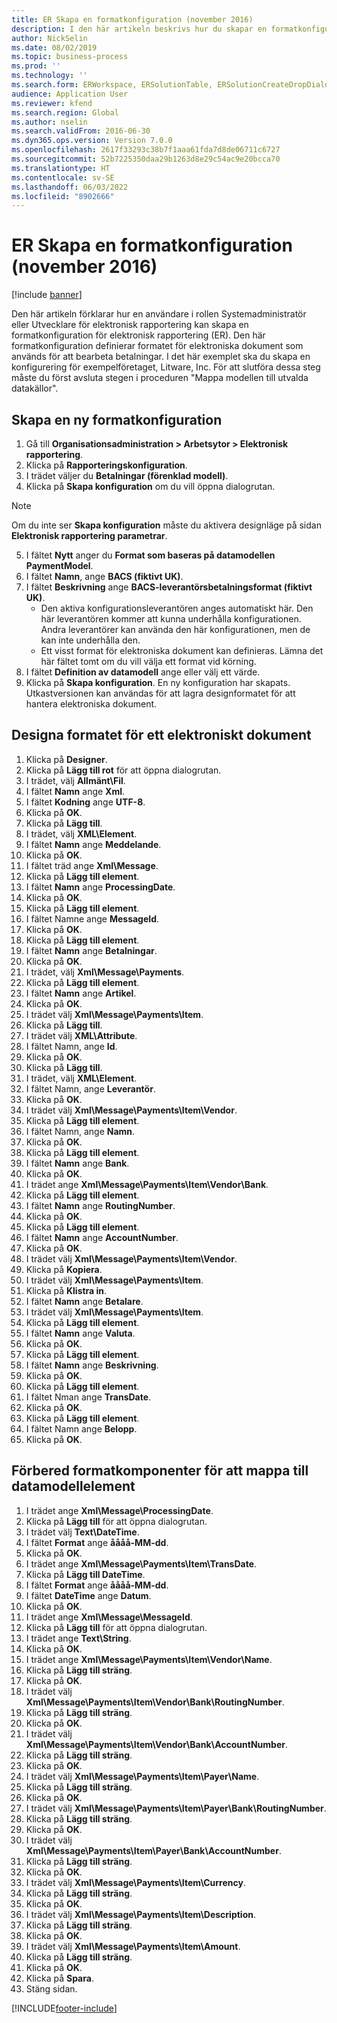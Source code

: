 ```yaml
---
title: ER Skapa en formatkonfiguration (november 2016)
description: I den här artikeln beskrivs hur du skapar en formatkonfiguration för elektronisk rapportering (ER).
author: NickSelin
ms.date: 08/02/2019
ms.topic: business-process
ms.prod: ''
ms.technology: ''
ms.search.form: ERWorkspace, ERSolutionTable, ERSolutionCreateDropDialog, EROperationDesigner, ERComponentTypeDropDialog
audience: Application User
ms.reviewer: kfend
ms.search.region: Global
ms.author: nselin
ms.search.validFrom: 2016-06-30
ms.dyn365.ops.version: Version 7.0.0
ms.openlocfilehash: 2617f33293c38b7f1aaa61fda7d8de06711c6727
ms.sourcegitcommit: 52b7225350daa29b1263d8e29c54ac9e20bcca70
ms.translationtype: HT
ms.contentlocale: sv-SE
ms.lasthandoff: 06/03/2022
ms.locfileid: "8902666"
---
```

# <a name="er-create-a-format-configuration-november-2016"></a>ER Skapa en formatkonfiguration (november 2016)

[!include [banner](../../includes/banner.md)]

Den här artikeln förklarar hur en användare i rollen Systemadministratör eller Utvecklare för elektronisk rapportering kan skapa en formatkonfiguration för elektronisk rapportering (ER). Den här formatkonfiguration definierar formatet för elektroniska dokument som används för att bearbeta betalningar. I det här exemplet ska du skapa en konfigurering för exempelföretaget, Litware, Inc. För att slutföra dessa steg måste du först avsluta stegen i proceduren "Mappa modellen till utvalda datakällor".


## <a name="create-a-new-format-configuration"></a>Skapa en ny formatkonfiguration
1. Gå till **Organisationsadministration > Arbetsytor > Elektronisk rapportering**.
2. Klicka på **Rapporteringskonfiguration**.
3. I trädet väljer du **Betalningar (förenklad modell)**.
4. Klicka på **Skapa konfiguration** om du vill öppna dialogrutan.

 > [!NOTE]
 > Om du inte ser **Skapa konfiguration** måste du aktivera designläge på sidan **Elektronisk rapportering parametrar**. 
 
5. I fältet **Nytt** anger du **Format som baseras på datamodellen PaymentModel**.
6. I fältet **Namn**, ange **BACS (fiktivt UK)**.
7. I fältet **Beskrivning** ange **BACS-leverantörsbetalningsformat (fiktivt UK)**.
    * Den aktiva konfigurationsleverantören anges automatiskt här. Den här leverantören kommer att kunna underhålla konfigurationen. Andra leverantörer kan använda den här konfigurationen, men de kan inte underhålla den.  
    * Ett visst format för elektroniska dokument kan definieras. Lämna det här fältet tomt om du vill välja ett format vid körning.  
8. I fältet **Definition av datamodell** ange eller välj ett värde.
9. Klicka på **Skapa konfiguration**. En ny konfiguration har skapats. Utkastversionen kan användas för att lagra designformatet för att hantera elektroniska dokument.  

## <a name="design-the-format-of-an-electronic-document"></a>Designa formatet för ett elektroniskt dokument
1. Klicka på **Designer**.
2. Klicka på **Lägg till rot** för att öppna dialogrutan.
3. I trädet, välj **Allmänt\Fil**.
4. I fältet **Namn** ange **Xml**.
5. I fältet **Kodning** ange **UTF-8**.
6. Klicka på **OK**.
7. Klicka på **Lägg till**.
8. I trädet, välj **XML\Element**.
9. I fältet **Namn** ange **Meddelande**.
10. Klicka på **OK**.
11. I fältet träd ange **Xml\Message**.
12. Klicka på **Lägg till element**.
13. I fältet **Namn** ange **ProcessingDate**.
14. Klicka på **OK**.
15. Klicka på **Lägg till element**.
16. I fältet Namne ange **MessageId**.
17. Klicka på **OK**.
18. Klicka på **Lägg till element**.
19. I fältet **Namn** ange **Betalningar**.
20. Klicka på **OK**.
21. I trädet, välj **Xml\Message\Payments**.
22. Klicka på **Lägg till element**.
23. I fältet **Namn** ange **Artikel**.
24. Klicka på **OK**.
25. I trädet välj **Xml\Message\Payments\Item**.
26. Klicka på **Lägg till**.
27. I trädet välj **XML\Attribute**.
28. I fältet Namn, ange **Id**.
29. Klicka på **OK**.
30. Klicka på **Lägg till**.
31. I trädet, välj **XML\Element**.
32. I fältet Namn, ange **Leverantör**.
33. Klicka på **OK**.
34. I trädet välj **Xml\Message\Payments\Item\Vendor**.
35. Klicka på **Lägg till element**.
36. I fältet Namn, ange **Namn**.
37. Klicka på **OK**.
38. Klicka på **Lägg till element**.
39. I fältet **Namn** ange **Bank**.
40. Klicka på **OK**.
41. I trädet ange **Xml\Message\Payments\Item\Vendor\Bank**.
42. Klicka på **Lägg till element**.
43. I fältet **Namn** ange **RoutingNumber**.
44. Klicka på **OK**.
45. Klicka på **Lägg till element**.
46. I fältet **Namn** ange **AccountNumber**.
47. Klicka på **OK**.
48. I trädet välj **Xml\Message\Payments\Item\Vendor**.
49. Klicka på **Kopiera**.
50. I trädet välj **Xml\Message\Payments\Item**.
51. Klicka på **Klistra in**.
52. I fältet **Namn** ange **Betalare**.
53. I trädet välj **Xml\Message\Payments\Item**.
54. Klicka på **Lägg till element**.
55. I fältet **Namn** ange **Valuta**.
56. Klicka på **OK**.
57. Klicka på **Lägg till element**.
58. I fältet **Namn** ange **Beskrivning**.
59. Klicka på **OK**.
60. Klicka på **Lägg till element**.
61. I fältet Nman ange **TransDate**.
62. Klicka på **OK**.
63. Klicka på **Lägg till element**.
64. I fältet Namn ange **Belopp**.
65. Klicka på **OK**.

## <a name="prepare-format-components-for-mapping-to-data-model-elements"></a>Förbered formatkomponenter för att mappa till datamodellelement
1. I trädet ange **Xml\Message\ProcessingDate**.
2. Klicka på **Lägg till** för att öppna dialogrutan.
3. I trädet välj **Text\DateTime**.
4. I fältet **Format** ange **åååå-MM-dd**.
5. Klicka på **OK**.
6. I trädet ange **Xml\Message\Payments\Item\TransDate**.
7. Klicka på **Lägg till DateTime**.
8. I fältet **Format** ange **åååå-MM-dd**.
9. I fältet **DateTime** ange **Datum**.
10. Klicka på **OK**.
11. I trädet ange **Xml\Message\MessageId**.
12. Klicka på **Lägg till** för att öppna dialogrutan.
13. I trädet ange **Text\String**.
14. Klicka på **OK**.
15. I trädet ange **Xml\Message\Payments\Item\Vendor\Name**.
16. Klicka på **Lägg till sträng**.
17. Klicka på **OK**.
18. I trädet välj **Xml\Message\Payments\Item\Vendor\Bank\RoutingNumber**.
19. Klicka på **Lägg till sträng**.
20. Klicka på **OK**.
21. I trädet välj **Xml\Message\Payments\Item\Vendor\Bank\AccountNumber**.
22. Klicka på **Lägg till sträng**.
23. Klicka på **OK**.
24. I trädet välj **Xml\Message\Payments\Item\Payer\Name**.
25. Klicka på **Lägg till sträng**.
26. Klicka på **OK**.
27. I trädet välj **Xml\Message\Payments\Item\Payer\Bank\RoutingNumber**.
28. Klicka på **Lägg till sträng**.
29. Klicka på **OK**.
30. I trädet välj **Xml\Message\Payments\Item\Payer\Bank\AccountNumber**.
31. Klicka på **Lägg till sträng**.
32. Klicka på **OK**.
33. I trädet välj **Xml\Message\Payments\Item\Currency**.
34. Klicka på **Lägg till sträng**.
35. Klicka på **OK**.
36. I trädet välj **Xml\Message\Payments\Item\Description**.
37. Klicka på **Lägg till sträng**.
38. Klicka på **OK**.
39. I trädet välj **Xml\Message\Payments\Item\Amount**.
40. Klicka på **Lägg till sträng**.
41. Klicka på **OK**.
42. Klicka på **Spara**.
43. Stäng sidan.



[!INCLUDE[footer-include](../../../../includes/footer-banner.md)]